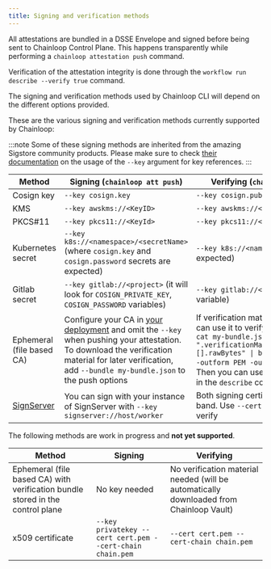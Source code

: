 ```yaml
---
title: Signing and verification methods
---
```


All attestations are bundled in a DSSE Envelope and signed before being sent to Chainloop Control Plane. This happens transparently while performing a `chainloop attestation push` command.

Verification of the attestation integrity is done through the `workflow run describe --verify true` command.

The signing and verification methods used by Chainloop CLI will depend on the different options provided.

These are the various signing and verification methods currently supported by Chainloop:

:::note
Some of these signing methods are inherited from the amazing Sigstore community products. Please make sure to check 
[their documentation](https://docs.sigstore.dev/signing/signing_with_blobs/#signing-with-a-key) on the usage of the `--key` argument for key references.
:::

| Method                                    | Signing (`chainloop att push`)                                                                                                                                                                                                                                                                                                        | Verifying (`chainloop wf run describe --verify true`)                                                                                                                                                                                                                                                                                                          |
|-------------------------------------------|---------------------------------------------------------------------------------------------------------------------------------------------------------------------------------------------------------------------------------------------------------------------------------------------------------------------------------------|----------------------------------------------------------------------------------------------------------------------------------------------------------------------------------------------------------------------------------------------------------------------------------------------------------------------------------------------------------------| 
| Cosign key                                | `--key cosign.key`                                                                                                                                                                                                                                                                                                                    | `--key cosign.pub`                                                                                                                                                                                                                                                                                                                                             |
| KMS                                       | `--key awskms://<KeyID>`                                                                                                                                                                                                                                                                                                              | `--key awskms://<KeyID>`                                                                                                                                                                                                                                                                                                                                       | 
| PKCS#11                                   | `--key pkcs11://<KeyId>`                                                                                                                                                                                                                                                                                                              | `--key pkcs11://<KeyId>`                                                                                                                                                                                                                                                                                                                                       |
| Kubernetes secret                         | `--key k8s://<namespace>/<secretName>` (where `cosign.key` and `cosign.password` secrets are expected)                                                                                                                                                                                                                                | `--key k8s://<namespace>/<secretName>` (where `cosign.pub` is expected)                                                                                                                                                                                                                                                                                        |
| Gitlab secret                             | `--key gitlab://<project>` (it will look for `COSIGN_PRIVATE_KEY`, `COSIGN_PASSWORD` variables)                                                                                                                                                                                                                                       | `--key gitlab://<project>` (it will look for `COSIGN_PUBLIC_KEY` variable)                                                                                                                                                                                                                                                                                     |
| Ephemeral (file based CA)                 | Configure your CA in [your deployment](https://github.com/chainloop-dev/chainloop/blob/main/deployment/chainloop/templates/controlplane/file_ca.secret.yaml) and omit the `--key` when pushing your attestation. <br/>To download the verification material for later verification, add `--bundle my-bundle.json` to the push options | If verification material was downloaded while signing, you can use it to verify:<br/>`cat my-bundle.json \| jq -r ".verificationMaterial.x509CertificateChain.certificates.[].rawBytes" \| base64 --decode \| openssl x509 -inform DER -outform PEM -out cert.pem`. <br/>Then you can use `--cert cert.pem --cert-chain my-root.pem` in the `describe` command |
| [SignServer](https://www.signserver.org/) | You can sign with your instance of SignServer with `--key signserver://host/worker`                                                                                                                                                                                                                                                   | Both signing certificate and chain must be provided out of band. Use `--cert signingcert.pem --cert-chain root.pem` to verify                                                                                                                                                                                                                                  | 

The following methods are work in progress and **not yet supported**.

| Method                                                                         | Signing                                                   | Verifying                                                                               |
|--------------------------------------------------------------------------------|-----------------------------------------------------------|-----------------------------------------------------------------------------------------|
| Ephemeral (file based CA) with verification bundle stored in the control plane | No key needed                                             | No verification material needed (will be automatically downloaded from Chainloop Vault) | 
| x509 certificate                                                               | `--key privatekey --cert cert.pem --cert-chain chain.pem` | `--cert cert.pem --cert-chain chain.pem`                                                | 
